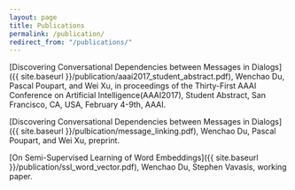 ```yaml
---
layout: page
title: Publications
permalink: /publication/
redirect_from: "/publications/"
---
```


[Discovering Conversational Dependencies between Messages in Dialogs]({{ site.baseurl }}/publication/aaai2017_student_abstract.pdf),
Wenchao Du, Pascal Poupart, and Wei Xu, in proceedings of the Thirty-First AAAI Conference on Artificial Intelligence(AAAI2017), Student Abstract, San Francisco, CA, USA, February 4-9th, AAAI.

[Discovering Conversational Dependencies between Messages in Dialogs]({{ site.baseurl }}/pulbication/message_linking.pdf),
Wenchao Du, Pascal Poupart, and Wei Xu, preprint.

[On Semi-Supervised Learning of Word Embeddings]({{ site.baseurl }}/publication/ssl_word_vector.pdf),
Wenchao Du, Stephen Vavasis, working paper.
